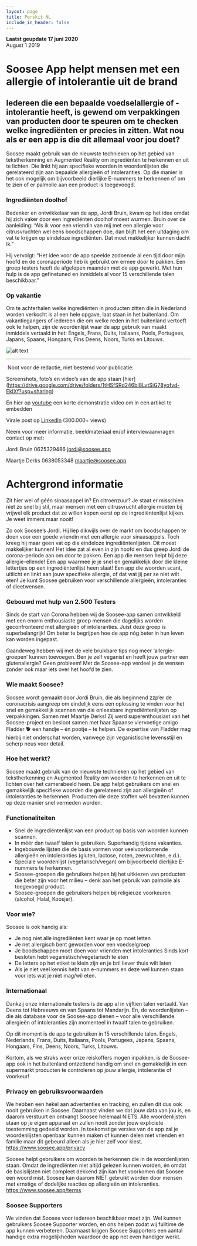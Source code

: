 ```yaml
---
layout: page
title: Perskit NL
include_in_header: false
---
```



**Laatst geupdate 17 juni 2020**  
August 1 2019

# Soosee App helpt mensen met een allergie of intolerantie uit de brand

## Iedereen die een bepaalde voedselallergie of -intolerantie heeft, is gewend om verpakkingen van producten door te speuren om te checken welke ingrediënten er precies in zitten. Wat nou als er een app is die dit allemaal voor jou doet?

Soosee maakt gebruik van de nieuwste technieken op het gebied van tekstherkenning en Augmented Reality om ingrediënten te herkennen en uit te lichten. Die linkt hij aan specifieke woorden in woordenlijsten die gerelateerd zijn aan bepaalde allergieën of intoleranties. Op die manier is het ook mogelijk om bijvoorbeeld dierlijke E-nummers te herkennen of om te zien of er palmolie aan een product is toegevoegd.

### Ingrediënten doolhof

Bedenker en ontwikkelaar van de app, Jordi Bruin, kwam op het idee omdat hij zich vaker door een ingrediënten doolhof moest wurmen. Bruin over de aanleiding: “Als ik voor een vriendin van mij met een allergie voor citrusvruchten wel eens boodschappen doe, dan blijft het een uitdaging om vat te krijgen op eindeloze ingrediënten. Dat moet makkelijker kunnen dacht ik.”

Hij vervolgt: “Het idee voor de app speelde zodoende al een tijd door mijn hoofd en de coronaperiode heb ik gebruikt om ermee door te pakken. Een groep testers heeft de afgelopen maanden met de app gewerkt. Met hun hulp is de app gefinetuned en inmiddels al voor 15 verschillende talen beschikbaar.”

### Op vakantie

Om te achterhalen welke ingrediënten in producten zitten die in Nederland worden verkocht is al een hele opgave, laat staan in het buitenland. Om vakantiegangers of iedereen die om welke reden in het buitenland vertoeft ook te helpen, zijn de woordenlijst waar de app gebruik van maakt inmiddels vertaald in het: Engels, Frans, Duits, Italiaans, Pools, Portugees, Japans, Spaans, Hongaars, Fins Deens, Noors, Turks en Litouws.

<!-- 
![alt text](../assets/screenshots/screenshot1.png =100x20 "Screenshot 1")
![alt text](../assets/screenshots/screenshot2.png =300x "Screen 2" )
![alt text](../assets/screenshots/screenshot3.png =300x "Logo Title Text 1" )
![alt text](../assets/screenshots/screenshot4.png =300x "Logo Title Text 1" )
 -->
![alt text](https://www.soosee.app/assets/screenshots/presskit.jpg "Logo Title Text 1" )

____________________________________________

 Noot voor de redactie, niet bestemd voor publicatie:

Screenshots, foto’s en video’s van de app staan [hier]
(https://drive.google.com/drive/folders/1tHSfSRd246bI8LvtSiG78yofvd-EkIXf?usp=sharing)

En hier op [youtube](https://youtu.be/_olxi98dTJU) een korte demonstratie video om in een artikel te embedden

Virale post op [LinkedIn](https://www.linkedin.com/feed/update/urn:li:activity:6669536556455399424) (300.000+ views)

Neem voor meer informatie, beeldmateriaal en/of interviewaanvragen contact op met: 

Jordi Bruin
0625329486
jordi@soosee.app

Maartje Derks 
0638053348
maartje@soosee.app


# Achtergrond informatie

Zit hier wel of géén sinaasappel in? En citroenzuur? Je staat er misschien niet zo snel bij stil, maar mensen met een citrusvrucht allergie moeten bij vrijwel elk product dat ze willen kopen eerst op de ingrediëntenlijst kijken. Je weet immers maar nooit! 

Zo ook Soosee’s Jordi. Hij liep dikwijls over de markt om boodschappen te doen voor een goede vriendin met een allergie voor sinaasappels. Toch kreeg hij maar geen vat op die eindeloze ingrediëntenlijsten. Dit moest makkelijker kunnen!
Het idee zat al even in zijn hoofd en dus greep Jordi de corona-periode aan om door te pakken. Een app die mensen helpt bij deze allergie-ellende! Een app waarmee je je snel en gemakkelijk door die kleine lettertjes op een ingrediëntenlijst heen slaat! Een app die woorden scant, uitlicht en linkt aan jouw specifieke allergie, of dat wat jij per se niet wilt eten! Je kunt Soosee gebruiken voor verschillende allergieën, intoleranties of dieetwensen.

### Gebouwd met hulp van 2.500 Testers
Sinds de start van Corona hebben wij de Soosee-app samen ontwikkeld met een enorm enthousiaste groep mensen die dagelijks worden geconfronteerd met allergieën of intoleranties. Juist deze groep is superbelangrijk! Om beter te begrijpen hoe de app nóg beter in hun leven kan worden ingepast. 

Gaandeweg hebben wij met de vele bruikbare tips nog meer ‘allergie-groepen’ kunnen toevoegen. Ben je zelf veganist en heeft jouw partner een glutenallergie? Geen probleem! Met de Soosee-app verdeel je de wensen zonder ook maar iets over het hoofd te zien.


### Wie maakt Soosee?
Soosee wordt gemaakt door Jordi Bruin, die als beginnend zzp’er de coronacrisis aangreep om eindelijk eens een oplossing te vinden voor het snel en gemakkelijk scannen van die onleesbare ingrediëntenlijsten op verpakkingen. Samen met Maartje Derks! Zij werd superenthousiast van het Soosee-project en besloot samen met haar Spaanse viervoetige amigo Fladder 🐕 een handje – én pootje – te helpen. De expertise van Fladder mag hierbij niet onderschat worden, vanwege zijn veganistische levensstijl en scherp neus voor detail.

### Hoe het werkt?
Soosee maakt gebruik van de nieuwste technieken op het gebied van tekstherkenning en Augmented Reality om woorden te herkennen en uit te lichten over het camerabeeld heen. De app helpt gebruikers om snel en gemakkelijk specifieke woorden die gerelateerd zijn aan allergieën of intoleranties te herkennen. Producten die deze stoffen wél bevatten kunnen op deze manier snel vermeden worden.

### Functionaliteiten
- Snel de ingrediëntenlijst van een product op basis van woorden kunnen scannen.
- In méér dan twaalf talen te gebruiken. Superhandig tijdens vakanties.
- Ingebouwde lijsten die de basis vormen voor veelvoorkomende allergieën en intoleranties (gluten, lactose, noten, zeevruchten, e.d.).
- Speciale woordenlijst (vegetarisch/vegan) om bijvoorbeeld dierlijke E-nummers te herkennen.
- Soosee-groepen die gebruikers helpen bij het uitkiezen van producten die beter zijn voor het milieu – denk aan het gebruik van palmolie als toegevoegd product.
- Soosee-groepen die gebruikers helpen bij religieuze voorkeuren (alcohol, Halal, Koosjer).

### Voor wie?
Soosee is ook handig als:
- Je nog niet alle ingrediënten kent waar je op moet letten
- Je net allergisch bent geworden voor een voedselgroep
- Je boodschappen moet doen voor vrienden met intoleranties
Sinds kort besloten hebt veganistisch/vegetarisch te eten
- De letters op het etiket te klein zijn en je bril liever thuis wilt laten
- Als je niet veel kennis hebt van e-nummers en deze wel kunnen staan voor iets wat je niet mag/wil eten.

### Internationaal
Dankzij onze internationale testers is de app al in vijftien talen vertaald. Van Deens tot Hebreeuws en van Spaans tot Mandarijn. En, de woordenlijsten – die als database voor de Soosee-app dienen – voor alle verschillende allergieën of intoleranties zijn momenteel in twaalf talen te gebruiken.

Op dit moment is de app te gebruiken in 15 verschillende talen.
Engels, Nederlands, Frans, Duits, Italiaans, Pools, Portugees, Japans, Spaans, Hongaars, Fins, Deens, Noors, Turks, Litouws.  

Kortom, als we straks weer onze reiskoffers mogen inpakken, is de Soosee-app ook in het buitenland ontzettend handig om snel en gemakkelijk in een supermarkt producten te controleren op jouw allergie, intolerantie of voorkeur! 

### Privacy en gebruiksvoorwaarden
We hebben een hekel aan advertenties en tracking, en zullen dit dus ook nooit gebruiken in Soosee. Daarnaast vinden we dat jouw data van jou is, en daarom verstuurt en ontvangt Soosee helemaal NIETS. Alle woordenlijsten staan op je eigen apparaat en zullen nooit zonder jouw expliciete toestemming gedeeld worden. In toekomstige versies van de app zal je woordenlijsten openbaar kunnen maken of kunnen delen met vrienden en familie maar dit gebeurd alleen als je hier zelf voor kiest.
https://www.soosee.app/privacy

Soosee helpt gebruikers om woorden te herkennen die in de woordenlijsten staan. Omdat de ingrediënten niet altijd gelezen kunnen worden, én omdat de basislijsten niet compleet dekkend zijn kan het voorkomen dat Soosee een woord mist. Soosee kan daarom NIET gebruikt worden door mensen met ernstige of dodelijke reacties op allergieën en intoleranties.
https://www.soosee.app/terms

### Soosee Supporters
We vinden dat Soosee voor iedereen beschikbaar moet zijn. Wel kunnen gebruikers Soosee Supporter worden, en ons helpen zodat wij fulltime de app kunnen verbeteren. Daarnaast krijgen Soosee Supporters een aantal handige extra mogelijkheden waardoor de app net even handiger werkt.







